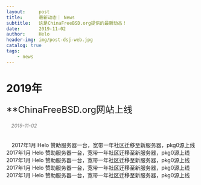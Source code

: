 ```yaml
---
layout:     post
title:      最新动态｜ News
subtitle:   这是ChinaFreeBSD.org提供的最新动态！
date:       2019-11-02
author:     Helo
header-img: img/post-dsj-web.jpg
catalog: true
tags:
    - news
---
```



#  **2019年**
<font size="5">**ChinaFreeBSD.org网站上线</font>&ensp;&ensp;
###### <font size="2" color="gray">&ensp;&ensp;2019-11-02</font>  
&ensp;&ensp;2017年1月 Helo 赞助服务器一台，宽带一年社区迁移至新服务器，pkg0源上线2017年1月 Helo 赞助服务器一台，宽带一年社区迁移至新服务器，pkg0源上线2017年1月 Helo 赞助服务器一台，宽带一年社区迁移至新服务器，pkg0源上线2017年1月 Helo 赞助服务器一台，宽带一年社区迁移至新服务器，pkg0源上线2017年1月 Helo 赞助服务器一台，宽带一年社区迁移至新服务器，pkg0源上线
